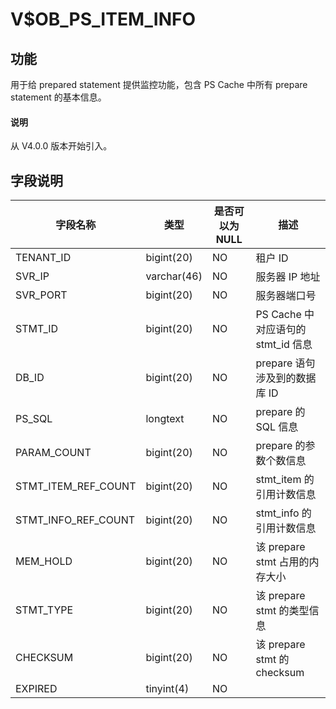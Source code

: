 # V$OB_PS_ITEM_INFO

## 功能

用于给 prepared statement 提供监控功能，包含 PS Cache 中所有 prepare statement 的基本信息。

<main id="notice" type='explain'>
  <h4>说明</h4>
  <p>从 V4.0.0 版本开始引入。</p>
</main>

## 字段说明

|      **字段名称**       |     类型      | **是否可以为 NULL** |             描述             |
|---------------------|-------------|----------------|----------------------------|
| TENANT_ID           | bigint(20)  | NO             | 租户 ID                      |
| SVR_IP              | varchar(46) | NO             | 服务器 IP 地址                  |
| SVR_PORT            | bigint(20)  | NO             | 服务器端口号                     |
| STMT_ID             | bigint(20)  | NO             | PS Cache 中对应语句的 stmt_id 信息 |
| DB_ID               | bigint(20)  | NO             | prepare 语句涉及到的数据库 ID       |
| PS_SQL              | longtext    | NO             | prepare 的 SQL 信息           |
| PARAM_COUNT         | bigint(20)  | NO             | prepare 的参数个数信息            |
| STMT_ITEM_REF_COUNT | bigint(20)  | NO             | stmt_item 的引用计数信息          |
| STMT_INFO_REF_COUNT | bigint(20)  | NO             | stmt_info 的引用计数信息          |
| MEM_HOLD            | bigint(20)  | NO             | 该 prepare stmt 占用的内存大小     |
| STMT_TYPE           | bigint(20)  | NO             | 该 prepare stmt 的类型信息       |
| CHECKSUM            | bigint(20)  | NO             | 该 prepare stmt 的 checksum  |
| EXPIRED             | tinyint(4)  | NO             |                            |

